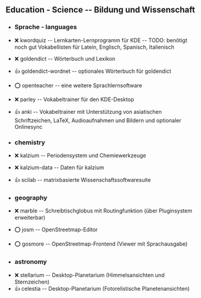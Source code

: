 ##  Education - Science  --  Bildung und Wissenschaft

- ###  Sprache - languages

- :x:  kwordquiz  --	Lernkarten-Lernprogramm für KDE -- TODO: benötigt noch gut Vokabellisten für Latein, Englisch, Spanisch, Italienisch
- :x:  goldendict  --	Wörterbuch und Lexikon
- :+1:  goldendict-wordnet  -- optionales Wörterbuch für goldendict
- :o:  openteacher  --	eine weitere Sprachlernsoftware
- :x:  parley  --	Vokabeltrainer für den KDE-Desktop
- :+1:  anki  --	Vokabeltrainer mit Unterstützung von asiatischen Schriftzeichen, LaTeX, Audioaufnahmen und Bildern und optionaler Onlinesync

- ###  chemistry

- :x:  kalzium  --	Periodensystem und Chemiewerkzeuge
- :x:  kalzium-data  -- Daten für kalzium
- :+1:  scilab  --	matrixbasierte Wissenschaftssoftwaresuite

- ###  geography

- :x:  marble  --	Schreibtischglobus mit Routingfunktion (über Pluginsystem erweiterbar)
- :o:  josm  --		OpenStreetmap-Editor

[//]: # (Hat sich nicht so richtig bewähren können)
- :o:  gosmore  -- OpenStreetmap-Frontend (Viewer mit Sprachausgabe)

- ###  astronomy

[//]: # (Dies zieht mit stellarium-data eine 112 MB großes Paket als Abhängigkeit nach)
- :x:  stellarium  -- Desktop-Planetarium (Himmelsansichten und Sternzeichen)
- :+1:  celestia  -- Desktop-Planetarium (Fotorelistische Planetenansichten)
 